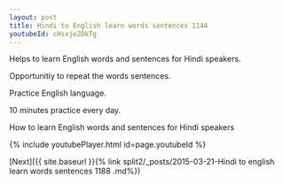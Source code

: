 ```yaml
---
layout: post
title: Hindi to English learn words sentences 1144 
youtubeId: cHsxjoZDkTg
---
```

 
 
Helps to learn English words and sentences for Hindi speakers.

Opportunitiy to repeat the words sentences. 

Practice English language. 
 
10 minutes practice every day. 
 
How to learn English words and sentences for Hindi speakers 
 
{% include youtubePlayer.html id=page.youtubeId %}
 
 
[Next]({{ site.baseurl }}{% link  split2/_posts/2015-03-21-Hindi to english learn words sentences 1188 .md%})
 
